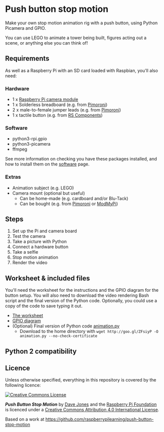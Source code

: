 # Push button stop motion

Make your own stop motion animation rig with a push button, using Python Picamera and GPIO.

You can use LEGO to animate a tower being built, figures acting out a scene, or anything else you can think of!

## Requirements

As well as a Raspberry Pi with an SD card loaded with Raspbian, you'll also need:

### Hardware

- 1 x [Raspberry Pi camera module](http://www.raspberrypi.org/product/camera-module/)
- 1 x Solderless breadboard (e.g. from [Pimoroni](http://shop.pimoroni.com/products/colourful-mini-breadboard))
- 2 x male-to-female jumper leads (e.g. from [Pimoroni](http://shop.pimoroni.com/products/jumper-jerky))
- 1 x tactile button (e.g. from [RS Components](http://uk.rs-online.com/web/p/tactile-switches/7182443/))

### Software

- python3-rpi.gpio
- python3-picamera
- ffmpeg

See more information on checking you have these packages installed, and how to install them on the [software](software.md) page.

### Extras

- Animation subject (e.g. LEGO)
- Camera mount (optional but useful)
    - Can be home-made (e.g. cardboard and/or Blu-Tack)
    - Can be bought (e.g. from [Pimoroni](http://shop.pimoroni.com/products/raspberry-pi-camera-mount) or [ModMyPi](https://www.modmypi.com/flexible-camera-mount))

## Steps

1. Set up the Pi and camera board
1. Test the camera
1. Take a picture with Python
1. Connect a hardware button
1. Take a selfie
1. Stop motion animation
1. Render the video

## Worksheet & included files

You'll need the worksheet for the instructions and the GPIO diagram for the button setup. You will also need to download the video rendering Bash script and the final version of the Python code. Optionally, you could use a copy of the code to save typing it out.

- [The worksheet](worksheet.md)
- [GPIO diagram](images/picamera-gpio-setup.png)
- (Optional) Final version of Python code [animation.py](code/animation.py)
    - Download to the home directory with `wget http://goo.gl/ZFsiyP -O animation.py --no-check-certificate`

## Python 2 compatibility



## Licence

Unless otherwise specified, everything in this repository is covered by the following licence:

[![Creative Commons License](http://i.creativecommons.org/l/by-sa/4.0/88x31.png)](http://creativecommons.org/licenses/by-sa/4.0/)

***Push Button Stop Motion*** by [Dave Jones](https://github.com/waveform80) and the [Raspberry Pi Foundation](http://www.raspberrypi.org) is licenced under a [Creative Commons Attribution 4.0 International License](http://creativecommons.org/licenses/by-sa/4.0/).

Based on a work at https://github.com/raspberrypilearning/push-button-stop-motion
